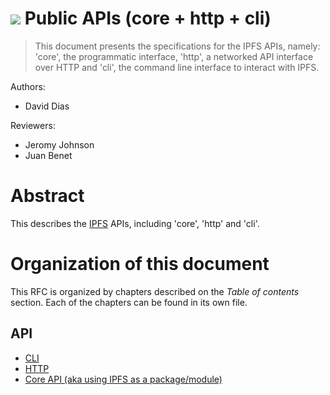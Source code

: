 ![](https://img.shields.io/badge/status-wip-orange.svg?style=flat-square) Public APIs (core + http + cli)
=========================================================================================================

> This document presents the specifications for the IPFS APIs, namely: 'core', the programmatic interface, 'http', a networked API interface over HTTP and 'cli', the command line interface to interact with IPFS.

Authors:

- David Dias

Reviewers:

- Jeromy Johnson
- Juan Benet

# Abstract

This describes the [IPFS](https://ipfs.io/) APIs, including 'core', 'http' and 'cli'.

# Organization of this document

This RFC is organized by chapters described on the *Table of contents* section. Each of the chapters can be found in its own file.

## API

- [CLI](./CLI)
- [HTTP](./http)
- [Core API (aka using IPFS as a package/module)](./core)
